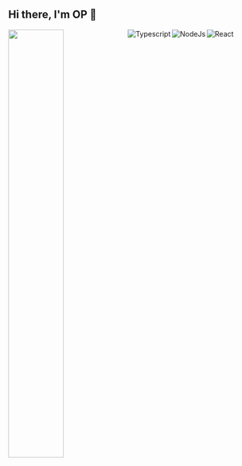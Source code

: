 ## Hi there, I'm OP 👋

<img align="left" width="47%" src="https://github-readme-stats.vercel.app/api?username=opsaran&show_icons=true&theme=radical"/>


<img align="left" alt="Typescript" src="https://img.shields.io/badge/typescript-%23007ACC.svg?style=for-the-badge&logo=typescript&logoColor=white"/>

<img align="left" alt="NodeJs" src="https://img.shields.io/badge/node.js-6DA55F?style=for-the-badge&logo=node.js&logoColor=white"/>

<img alt="React" src="https://img.shields.io/badge/react-%2320232a.svg?style=for-the-badge&logo=react&logoColor=%2361DAFB"/>

